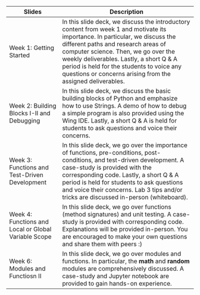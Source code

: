 | Slides | Description | 
| ----- | ----- | 
| Week 1: Getting Started | In this slide deck, we discuss the introductory content from week 1 and motivate its importance. In particular, we discuss the different paths and research areas of computer science. Then, we go over the weekly deliverables. Lastly, a short Q & A period is held for the students to voice any questions or concerns arising from the assigned deliverables. |
| Week 2: Building Blocks I-II and Debugging | In this slide deck, we discuss the basic building blocks of Python and emphasize how to use Strings. A demo of how to debug a simple program is also provided using the Wing IDE. Lastly, a short Q & A is held for students to ask questions and voice their concerns.
| Week 3: Functions and Test-Driven Development | In this slide deck, we go over the importance of functions, pre-conditions, post-conditions, and test-driven development. A case-study is provided with the corresponding code. Lastly, a short Q & A period is held for students to ask questions and voice their concerns. Lab 3 tips and/or tricks are discussed in-person (whiteboard).
| Week 4: Functions and Local or Global Variable Scope | In this slide deck, we go over functions (method signatures) and unit testing. A case-study is provided with corresponding code. Explanations will be provided in-person. You are encouraged to make your own questions and share them with peers :)
| Week 6: Modules and Functiosn II| In this slide deck, we go over modules and functions. In particular, the **math** and **random** modules are comprehensively discussed. A case-study and Jupyter notebook are provided to gain hands-on experience. 